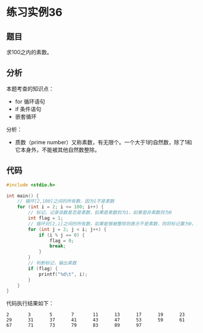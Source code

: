 # 练习实例36

## 题目

求100之内的素数。


## 分析

本题考查的知识点：
- for 循环语句
- if 条件语句
- 嵌套循环

分析：
- 质数（prime number）又称素数，有无限个。一个大于1的自然数，除了1和它本身外，不能被其他自然数整除。


## 代码

```c
#include <stdio.h>

int main() {
    // 循环[2,100]之间的所有数，因为1不是素数
    for (int i = 2; i <= 100; i++) {
        // 标记，记录该数是否是素数，如果是素数则为1，如果是非素数则为0
        int flag = 1;
        // 循环对[2,i]之间的所有数，如果能够被整除则表示不是素数，则将标记置为0，如果循环完成都没有能够被整除的则表示该数是素数
        for (int j = 2; j < i; j++) {
            if (i % j == 0) {
                flag = 0;
                break;
            }
        }
        // 判断标记，输出素数
        if (flag) {
            printf("%d\t", i);
        }
    }
}
```

代码执行结果如下：

```text
2       3       5       7       11      13      17      19      23      29      31      37      41      43      47      53      59      61      67      71      73      79      83      89      97
```